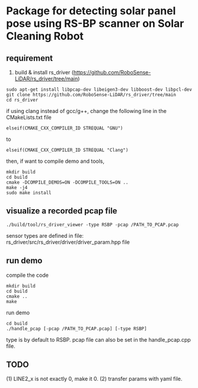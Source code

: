 # Package for detecting solar panel pose using RS-BP scanner on Solar Cleaning Robot

## requirement
1. build & install rs_driver (https://github.com/RoboSense-LiDAR/rs_driver/tree/main)
   
```
sudo apt-get install libpcap-dev libeigen3-dev libboost-dev libpcl-dev
git clone https://github.com/RoboSense-LiDAR/rs_driver/tree/main
cd rs_driver
```
if using clang instead of gcc/g++, change the following line in the CMakeLists.txt file
```
elseif(CMAKE_CXX_COMPILER_ID STREQUAL "GNU")
```
to
```
elseif(CMAKE_CXX_COMPILER_ID STREQUAL "Clang")
```
then, if want to compile demo and tools, 
```
mkdir build 
cd build
cmake -DCOMPILE_DEMOS=ON -DCOMPILE_TOOLS=ON .. 
make -j4
sudo make install
```
## visualize a recorded pcap file
```
./build/tool/rs_driver_viewer -type RSBP -pcap /PATH_TO_PCAP.pcap 
```
sensor types are defined in file: rs_driver/src/rs_driver/driver/driver_param.hpp file
## run demo
compile the code
```
mkdir build 
cd build
cmake ..
make
```
run demo
```
cd build
./handle_pcap [-pcap /PATH_TO_PCAP.pcap] [-type RSBP]
```
type is by default to RSBP. pcap file can also be set in the handle_pcap.cpp file.
## TODO
(1) LINE2_x is not exactly 0, make it 0.
(2) transfer params with yaml file.